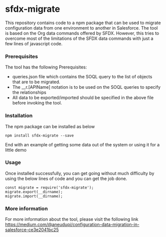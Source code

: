 # sfdx-migrate

This repository contains code to a npm package that can be used to migrate configuration data from one environment to another in Salesforce. The tool is based on the Org data commands offered by SFDX. However, this tries to overcome most of the limitations of the SFDX data commands with just a few lines of javascript code.

### Prerequisites

The tool has the following Prerequisites:
* queries.json file which contains the SOQL query to the list of objects that are to be migrated.
* The __r.[APIName] notation is to be used on the SOQL queries to specify the relationships
* All data to be exported/imported should be specified in the above file before invoking the tool.

### Installation

The npm package can be installed as below

```
npm install sfdx-migrate --save
```

End with an example of getting some data out of the system or using it for a little demo

### Usage

Once installed successfully, you can get going without much difficulty by using the below lines of code and you can get the job done.

```
const migrate = require('sfdx-migrate');
migrate.export(__dirname);
migrate.import(__dirname);
```

### More information
For more information about the tool, please visit the following link https://medium.com/@aneudupi/configuration-data-migration-in-salesforce-ce3e2041bc25

